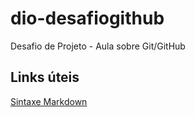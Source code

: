 # dio-desafiogithub
Desafio de Projeto - Aula sobre Git/GitHub
## Links úteis
[Sintaxe Markdown](https://docs.pipz.com/central-de-ajuda/learning-center/guia-basico-de-markdown#open)
